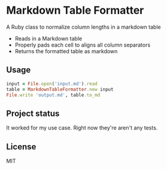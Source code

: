 # Markdown Table Formatter

A Ruby class to normalize column lengths in a markdown table

* Reads in a Markdown table
* Properly pads each cell to aligns all column separators
* Returns the formatted table as markdown

## Usage

```ruby
input = File.open('input.md').read
table = MarkdownTableFormatter.new input
File.write 'output.md', table.to_md
```

## Project status

It worked for my use case. Right now they're aren't any tests.

## License

MIT
